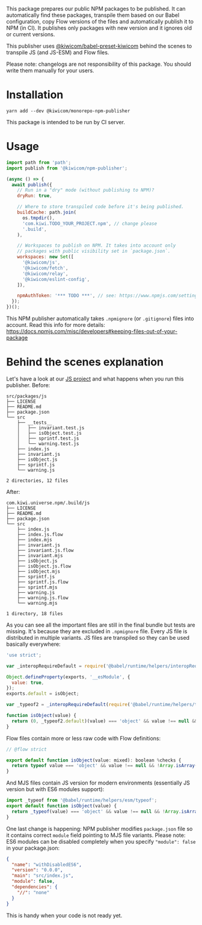This package prepares our public NPM packages to be published. It can automatically find these packages, transpile them based on our Babel configuration, copy Flow versions of the files and automatically publish it to NPM (in CI). It publishes only packages with new version and it ignores old or current versions.

This publisher uses [@kiwicom/babel-preset-kiwicom](https://www.npmjs.com/package/@kiwicom/babel-preset-kiwicom) behind the scenes to transpile JS (and JS-ESM) and Flow files.

Please note: changelogs are not responsibility of this package. You should write them manually for your users.

# Installation

```text
yarn add --dev @kiwicom/monorepo-npm-publisher
```

This package is intended to be run by CI server.

# Usage

```js
import path from 'path';
import publish from '@kiwicom/npm-publisher';

(async () => {
  await publish({
    // Run in a "dry" mode (without publishing to NPM)?
    dryRun: true,

    // Where to store transpiled code before it's being published.
    buildCache: path.join(
      os.tmpdir(),
      'com.kiwi.TODO_YOUR_PROJECT.npm', // change please
      '.build',
    ),

    // Workspaces to publish on NPM. It takes into account only
    // packages with public visibility set in `package.json`.
    workspaces: new Set([
      '@kiwicom/js',
      '@kiwicom/fetch',
      '@kiwicom/relay',
      '@kiwicom/eslint-config',
    ]),

    npmAuthToken: '*** TODO ***', // see: https://www.npmjs.com/settings/<USERNAME>/tokens
  });
})();
```

This NPM publisher automatically takes `.npmignore` (or `.gitignore`) files into account. Read this info for more details: https://docs.npmjs.com/misc/developers#keeping-files-out-of-your-package

# Behind the scenes explanation

Let's have a look at our [JS project](https://github.com/kiwicom/js) and what happens when you run this publisher. Before:

```text
src/packages/js
├── LICENSE
├── README.md
├── package.json
└── src
    ├── __tests__
    │   ├── invariant.test.js
    │   ├── isObject.test.js
    │   ├── sprintf.test.js
    │   └── warning.test.js
    ├── index.js
    ├── invariant.js
    ├── isObject.js
    ├── sprintf.js
    └── warning.js

2 directories, 12 files
```

After:

```text
com.kiwi.universe.npm/.build/js
├── LICENSE
├── README.md
├── package.json
└── src
    ├── index.js
    ├── index.js.flow
    ├── index.mjs
    ├── invariant.js
    ├── invariant.js.flow
    ├── invariant.mjs
    ├── isObject.js
    ├── isObject.js.flow
    ├── isObject.mjs
    ├── sprintf.js
    ├── sprintf.js.flow
    ├── sprintf.mjs
    ├── warning.js
    ├── warning.js.flow
    └── warning.mjs

1 directory, 18 files
```

As you can see all the important files are still in the final bundle but tests are missing. It's because they are excluded in `.npmignore` file. Every JS file is distributed in multiple variants. JS files are transpiled so they can be used basically everywhere:

```js
'use strict';

var _interopRequireDefault = require('@babel/runtime/helpers/interopRequireDefault');

Object.defineProperty(exports, '__esModule', {
  value: true,
});
exports.default = isObject;

var _typeof2 = _interopRequireDefault(require('@babel/runtime/helpers/typeof'));

function isObject(value) {
  return (0, _typeof2.default)(value) === 'object' && value !== null && !Array.isArray(value);
}
```

Flow files contain more or less raw code with Flow definitions:

```js
// @flow strict

export default function isObject(value: mixed): boolean %checks {
  return typeof value === 'object' && value !== null && !Array.isArray(value);
}
```

And MJS files contain JS version for modern environments (essentially JS version but with ES6 modules support):

```js
import _typeof from '@babel/runtime/helpers/esm/typeof';
export default function isObject(value) {
  return _typeof(value) === 'object' && value !== null && !Array.isArray(value);
}
```

One last change is happening: NPM publisher modifies `package.json` file so it contains correct `module` field pointing to MJS file variants. Please note: ES6 modules can be disabled completely when you specify `"module": false` in your package.json:

```json
{
  "name": "withDisabledES6",
  "version": "0.0.0",
  "main": "src/index.js",
  "module": false,
  "dependencies": {
    "//": "none"
  }
}
```

This is handy when your code is not ready yet.
